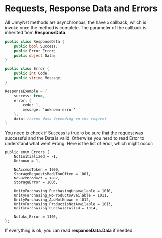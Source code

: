 # Requests, Response Data and Errors

All UnnyNet methods are asynchronous, the have a callback, which is invoke once the method is complete. The parameter of the callback is inherited from **ResponseData**.    

 
```csharp fct_label="Unity"
public class ResponseData {
    public bool Success;
    public Error Error;
    public object Data;
}

public class Error {
    public int Code;
    public string Message;
}
```

```csharp fct_label="JavaScript"
ResponseExample = {
    success: true,
    error: {
        code: 1,
        message: 'unknown error'
    },
    data: //some data depending on the request
}
```

You need to check if Success is true to be sure that the request was successful and the Data is valid. Otherwise you need to read Error to understand what went wrong. Here is the list of error, which might occur:

```
public enum Errors {
    NotInitialized = -1,
    Unknown = 1,
    
    NoAccessToken = 1000,
    StorageRequestsMadeTooOften = 1001,
    NoSuchProduct = 1002,
    StorageError = 1003,
    
    UnityPurchasing_PurchasingUnavailable = 1010,
    UnityPurchasing_NoProductsAvailable = 1011,
    UnityPurchasing_AppNotKnown = 1012,
    UnityPurchasing_ProductIsNotAvailable = 1013,
    UnityPurchasing_PurchaseFailed = 1014,
    
    Nutaku_Error = 1100,
};
```

If everything is ok, you can read **responseData.Data** if needed.

